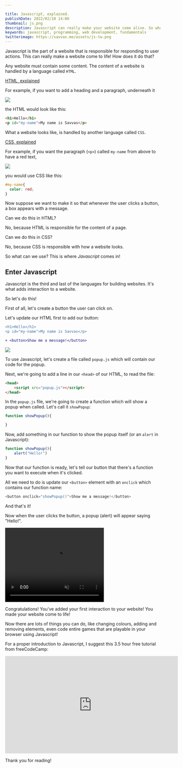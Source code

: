 ```yaml
---

title: Javascript, explained.
publishDate: 2022/02/10 14:00
thumbnail: js.png
description: Javascript can really make your website come alive. So what is it?
keywords: javascript, programming, web development, fundamentals
twitterimage: https://savvas.me/assets/js-tw.png
---
```


Javascript is the part of a website that is responsible for responding to user actions. This can really make a website come to life! How does it do that?

Any website must contain some content. The content of a website is handled by a language called `HTML`.

[HTML, explained](/explained/html)

For example, if you want to add a heading and a paragraph, underneath it

![](/assets/jse01.png)

the HTML would look like this:

```html
<h1>Hello</h1>
<p id="my-name">My name is Savvas</p>
```

What a website looks like, is handled by another language called `CSS`.

[CSS, explained](/explained/css)

For example, if you want the paragraph (`<p>`) called `my-name` from above to have a red text, 

![](/assets/jse02.png)

you would use CSS like this:

```css
#my-name{
  color: red;
}
```

Now suppose we want to make it so that whenever the user clicks a button, a box appears with a message.

Can we do this in HTML? 

No, because HTML is responsible for the content of a page.

Can we do this in CSS?

No, because CSS is responsible with how a website looks.

So what can we use? This is where *Javascript* comes in!

## Enter Javascript

Javascript is the third and last of the languages for building websites. It's what adds interaction to a website.

So let's do this!

First of all, let's create a button the user can click on.

Let's update our HTML first to add our button:

```diff
<h1>Hello</h1>
<p id="my-name">My name is Savvas</p>

+ <button>Show me a message!</button>
```

![](/assets/jse03.png)

To use Javascript, let's create a file called `popup.js` which will contain our code for the popup.

Next, we're going to add a line in our `<head>` of our HTML, to read the file:

```html
<head>
    <script src="popup.js"></script>
</head>
```

In the `popup.js` file, we're going to create a function which will show a popup when called. Let's call it `showPopup`:

```js
function showPopup(){

}
```

Now, add something in our function to show the popup itself (or an `alert` in Javascript):

```js
function showPopup(){
    alert("Hello!")
}
```

Now that our function is ready, let's tell our button that there's a function you want to execute when it's clicked.

All we need to do is update our `<button>` element with an `onclick` which contains our function name:

```js
<button onclick="showPopup()">Show me a message!</button>
```

And that's it!

Now when the user clicks the button, a popup (alert) will appear saying "Hello!". 

<video width="320" height="240" src="/assets/jse04.mov" autoplay muted loop>
</video>

Congratulations! You've added your first interaction to your website! You made your website come to life!

Now there are lots of things you can do, like changing colours, adding and removing elements, even code entire games that are playable in your browser using Javascript!

For a proper introduction to Javascript, I suggest this 3.5 hour free tutorial from freeCodeCamp:

<iframe width="560" height="315" src="https://www.youtube.com/embed/PkZNo7MFNFg" title="YouTube video player" frameborder="0" allow="accelerometer; autoplay; clipboard-write; encrypted-media; gyroscope; picture-in-picture" allowfullscreen></iframe>

Thank you for reading!